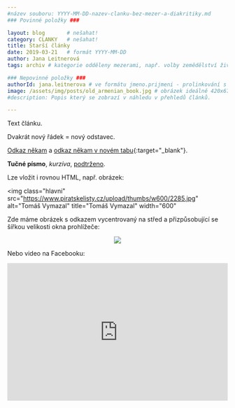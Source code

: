 ```yaml
---
#název souboru: YYYY-MM-DD-nazev-clanku-bez-mezer-a-diakritiky.md
### Povinné položky ###

layout: blog       # nešahat!
category: CLANKY   # nešahat!
title: Starší články
date: 2019-03-21   # formát YYYY-MM-DD
author: Jana Leitnerová
tags: archiv # kategorie odděleny mezerami, např. volby zemědělství životní-prostředí piráti (viz https://jihomoravsky.pirati.cz/tags/)

### Nepovinné položky ###
authorId: jana.leitnerova # ve formátu jmeno.prijmeni - prolinkování s profilem přes uid
image: /assets/img/posts/old_armenian_book.jpg # obrázek ideálně 420x677px minifikovaný přes https://tinypng.com/
#description: Popis který se zobrazí v náhledu v přehledů článků.

---
```


Text článku.

Dvakrát nový řádek = nový odstavec.

[Odkaz někam](http://www.google.com) a [odkaz někam v novém tabu](http://www.google.com){:target="_blank"}.

**Tučné písmo**, *kurzíva*, <ins>podtrženo</ins>.


Lze vložit i rovnou HTML, např. obrázek:

<img class="hlavni" 
  src="https://www.piratskelisty.cz/upload/thumbs/w600/2285.jpg"
  alt="Tomáš Vymazal"
  title="Tomáš Vymazal"
  width="600"
>

Zde máme obrázek s odkazem vycentrovaný na střed a přizpůsobující se šířkou velikosti okna prohlížeče:

<div style="text-align:center"><a href="https://jihomoravsky.pirati.cz/assets/img/posts/nadzemka_mapa_full.png" target="_blank">
<img src="https://jihomoravsky.pirati.cz/assets/img/posts/nadzemka_mapa_preview.png" style="max-width:100%">
</a></div>

Nebo video na Facebooku:

<iframe src="https://www.facebook.com/plugins/video.php?href=https%3A%2F%2Fwww.facebook.com%2Fceska.piratska.strana%2Fvideos%2F10155685675539039%2F&show_text=0&width=560"
width="560" height="315" style="border:none;overflow:hidden;max-width: 100%;"
scrolling="no" 
frameborder="0" 
allowTransparency="true" 
allowFullScreen="true">
</iframe>
